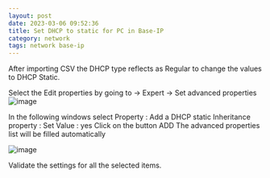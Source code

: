 ```yaml
---
layout: post
date: 2023-03-06 09:52:36
title: Set DHCP to static for PC in Base-IP
category: network
tags: network base-ip
---
```

After importing CSV the DHCP type reflects as Regular to change the values to DHCP Static.

Select the Edit properties by going to ->  Expert -> Set advanced properties
![image](https://user-images.githubusercontent.com/1507737/223062642-59dba7d3-54ab-418b-92ea-45663254f859.png)

In the following windows select 
Property : Add a DHCP static
Inheritance property : Set
Value : yes
Click on the button ADD
The advanced properties list will be filled automatically 

![image](https://user-images.githubusercontent.com/1507737/223062704-c2e1ece4-2fc6-4837-ad17-71c8eef028b5.png)

Validate the settings for all the selected items.
